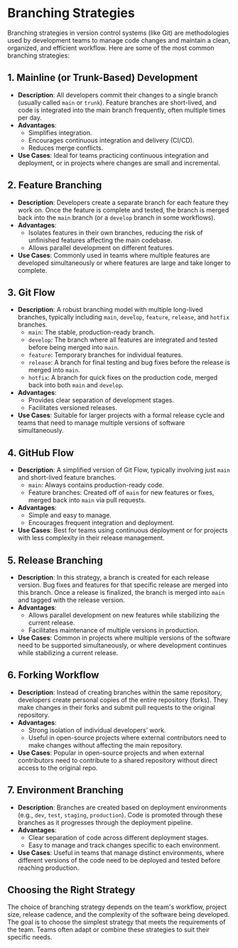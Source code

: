 # Branching Strategies
Branching strategies in version control systems (like Git) are methodologies used by development teams to manage code changes and maintain a clean, organized, and efficient workflow. Here are some of the most common branching strategies:

## 1. **Mainline (or Trunk-Based) Development**
   - **Description**: All developers commit their changes to a single branch (usually called `main` or `trunk`). Feature branches are short-lived, and code is integrated into the main branch frequently, often multiple times per day.
   - **Advantages**: 
     - Simplifies integration.
     - Encourages continuous integration and delivery (CI/CD).
     - Reduces merge conflicts.
   - **Use Cases**: Ideal for teams practicing continuous integration and deployment, or in projects where changes are small and incremental.

## 2. **Feature Branching**
   - **Description**: Developers create a separate branch for each feature they work on. Once the feature is complete and tested, the branch is merged back into the `main` branch (or a `develop` branch in some workflows).
   - **Advantages**: 
     - Isolates features in their own branches, reducing the risk of unfinished features affecting the main codebase.
     - Allows parallel development on different features.
   - **Use Cases**: Commonly used in teams where multiple features are developed simultaneously or where features are large and take longer to complete.

## 3. **Git Flow**
   - **Description**: A robust branching model with multiple long-lived branches, typically including `main`, `develop`, `feature`, `release`, and `hotfix` branches.
     - `main`: The stable, production-ready branch.
     - `develop`: The branch where all features are integrated and tested before being merged into `main`.
     - `feature`: Temporary branches for individual features.
     - `release`: A branch for final testing and bug fixes before the release is merged into `main`.
     - `hotfix`: A branch for quick fixes on the production code, merged back into both `main` and `develop`.
   - **Advantages**:
     - Provides clear separation of development stages.
     - Facilitates versioned releases.
   - **Use Cases**: Suitable for larger projects with a formal release cycle and teams that need to manage multiple versions of software simultaneously.

## 4. **GitHub Flow**
   - **Description**: A simplified version of Git Flow, typically involving just `main` and short-lived feature branches.
     - `main`: Always contains production-ready code.
     - Feature branches: Created off of `main` for new features or fixes, merged back into `main` via pull requests.
   - **Advantages**:
     - Simple and easy to manage.
     - Encourages frequent integration and deployment.
   - **Use Cases**: Best for teams using continuous deployment or for projects with less complexity in their release management.

## 5. **Release Branching**
   - **Description**: In this strategy, a branch is created for each release version. Bug fixes and features for that specific release are merged into this branch. Once a release is finalized, the branch is merged into `main` and tagged with the release version.
   - **Advantages**:
     - Allows parallel development on new features while stabilizing the current release.
     - Facilitates maintenance of multiple versions in production.
   - **Use Cases**: Common in projects where multiple versions of the software need to be supported simultaneously, or where development continues while stabilizing a current release.

## 6. **Forking Workflow**
   - **Description**: Instead of creating branches within the same repository, developers create personal copies of the entire repository (forks). They make changes in their forks and submit pull requests to the original repository.
   - **Advantages**:
     - Strong isolation of individual developers’ work.
     - Useful in open-source projects where external contributors need to make changes without affecting the main repository.
   - **Use Cases**: Popular in open-source projects and when external contributors need to contribute to a shared repository without direct access to the original repo.

## 7. **Environment Branching**
   - **Description**: Branches are created based on deployment environments (e.g., `dev`, `test`, `staging`, `production`). Code is promoted through these branches as it progresses through the deployment pipeline.
   - **Advantages**:
     - Clear separation of code across different deployment stages.
     - Easy to manage and track changes specific to each environment.
   - **Use Cases**: Useful in teams that manage distinct environments, where different versions of the code need to be deployed and tested before reaching production.

## Choosing the Right Strategy
The choice of branching strategy depends on the team's workflow, project size, release cadence, and the complexity of the software being developed. The goal is to choose the simplest strategy that meets the requirements of the team. Teams often adapt or combine these strategies to suit their specific needs.